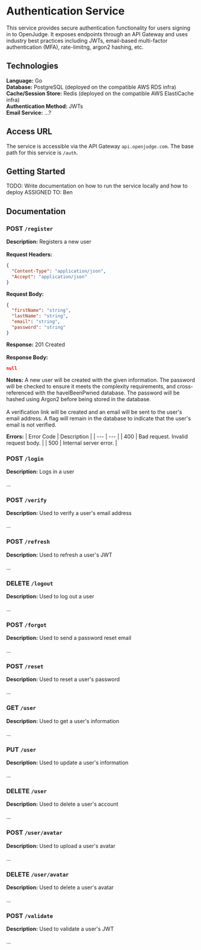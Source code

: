 # Authentication Service

This service provides secure authentication functionality for users signing in to OpenJudge. It 
exposes endpoints through an API Gateway and uses industry best practices including JWTs, 
email-based multi-factor authentication (MFA), rate-limitng, argon2 hashing, etc.

## Technologies

**Language:** Go </br>
**Database:** PostgreSQL (deployed on the compatible AWS RDS infra) </br>
**Cache/Session Store:** Redis (deployed on the compatible AWS ElastiCache infra) </br>
**Authentication Method:** JWTs </br>
**Email Service:** ...?

## Access URL

The service is accessible via the API Gateway `api.openjudge.com`. The base path for this service
is `/auth`.

## Getting Started

TODO: Write documentation on how to run the service locally and how to deploy
ASSIGNED TO: Ben

## Documentation

### POST `/register` 

**Description:** Registers a new user </br></br>
**Request Headers:** 
```json
{
  "Content-Type": "application/json",
  "Accept": "application/json"
}
```
**Request Body:** 
```json
{
  "firstName": "string",
  "lastName": "string",
  "email": "string",
  "password": "string"
}
```
**Response:** 201 Created </br></br>
**Response Body:** 
```json
null
```
**Notes:** A new user will be created with the given information. The password will be checked to 
ensure it meets the complexity requirements, and cross-referenced with the haveIBeenPwned database. 
The password will be hashed using Argon2 before being stored in the database. 
</br> </br> 
A verification link will be created and an email will be sent to the user's email address. A flag 
will remain in the database to indicate that the user's email is not verified. </br>

**Errors:**
| Error Code | Description |
| --- | --- |
| 400 | Bad request. Invalid request body. |
| 500 | Internal server error. |


### POST `/login` 

**Description:** Logs in a user </br></br>
...

### POST `/verify` 

**Description:** Used to verify a user's email address </br></br>
...

### POST `/refresh` 

**Description:** Used to refresh a user's JWT </br></br>
...

### DELETE `/logout` 

**Description:** Used to log out a user </br></br>
...

### POST `/forgot` 

**Description:** Used to send a password reset email </br></br>
...

### POST `/reset` 

**Description:** Used to reset a user's password </br></br>
...

### GET `/user`

**Description:** Used to get a user's information </br></br>
...

### PUT `/user`

**Description:** Used to update a user's information </br></br>
...

### DELETE `/user`

**Description:** Used to delete a user's account </br></br>
...

### POST `/user/avatar`

**Description:** Used to upload a user's avatar </br></br>
...

### DELETE `/user/avatar`

**Description:** Used to delete a user's avatar </br></br>
...

### POST `/validate`

**Description:** Used to validate a user's JWT </br></br>
...